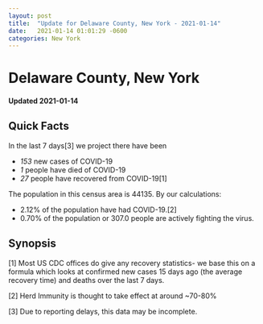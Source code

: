 ```yaml
---
layout: post
title:  "Update for Delaware County, New York - 2021-01-14"
date:   2021-01-14 01:01:29 -0600
categories: New York
---
```


# Delaware County, New York
#### Updated 2021-01-14

## Quick Facts

In the last 7 days[3] we project there have been
- *153* new cases of COVID-19
- *1* people have died of COVID-19
- *27* people have recovered from COVID-19[1]

The population in this census area is 44135. By our calculations:
- 2.12% of the population have had COVID-19.[2]
- 0.70% of the population or 307.0 people are actively fighting the virus.

## Synopsis




[1] Most US CDC offices do give any recovery statistics- we base this on a formula which looks at confirmed new cases
15 days ago (the average recovery time) and deaths over the last 7 days.

[2] Herd Immunity is thought to take effect at around ~70-80%

[3] Due to reporting delays, this data may be incomplete.
 
    